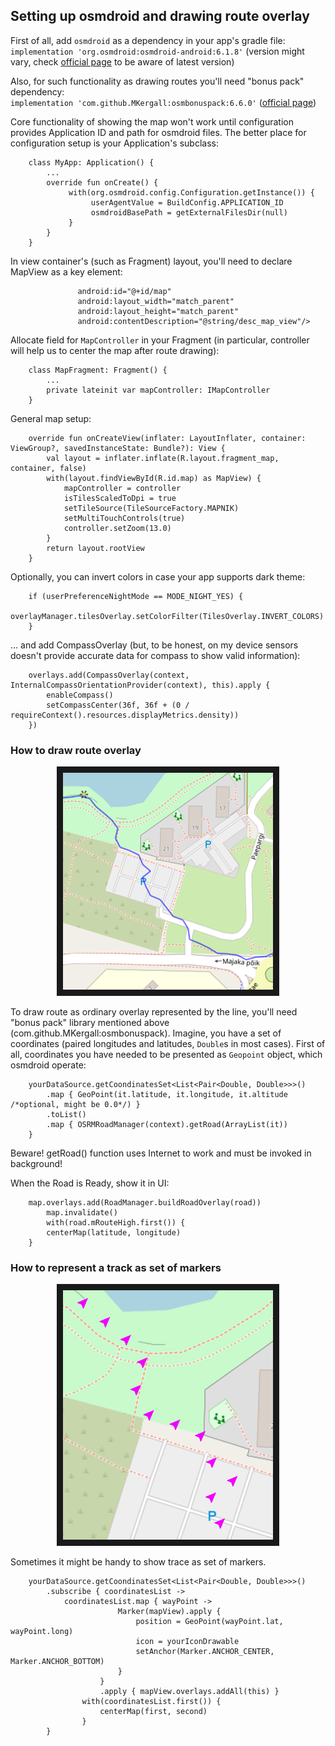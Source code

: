 ## Setting up osmdroid and drawing route overlay

First of all, add ```osmdroid``` as a dependency in your app's gradle file:
<br>```implementation 'org.osmdroid:osmdroid-android:6.1.8'``` (version might vary, check [official page](https://github.com/osmdroid/osmdroid) to be aware of latest version)

Also, for such functionality as drawing routes you'll need "bonus pack" dependency:
<br>```implementation 'com.github.MKergall:osmbonuspack:6.6.0'``` ([official page](https://github.com/MKergall/osmbonuspack))

Core functionality of showing the map won't work until configuration provides Application ID and path for osmdroid files. The better place for configuration setup is your Application's subclass:
```
    class MyApp: Application() {
        ...
        override fun onCreate() {
             with(org.osmdroid.config.Configuration.getInstance()) {
                  userAgentValue = BuildConfig.APPLICATION_ID
                  osmdroidBasePath = getExternalFilesDir(null)
             }
        }
    }
```

In view container's (such as Fragment) layout, you'll need to declare MapView as a key element:
```        <org.osmdroid.views.MapView
               android:id="@+id/map"
               android:layout_width="match_parent"
               android:layout_height="match_parent"
               android:contentDescription="@string/desc_map_view"/>
```

Allocate field for ```MapController``` in your Fragment (in particular, controller will help us to center the map after route drawing):
```
    class MapFragment: Fragment() {
        ...
        private lateinit var mapController: IMapController
    }
```

General map setup:
```
    override fun onCreateView(inflater: LayoutInflater, container: ViewGroup?, savedInstanceState: Bundle?): View {
        val layout = inflater.inflate(R.layout.fragment_map, container, false)
        with(layout.findViewById(R.id.map) as MapView) {
            mapController = controller
            isTilesScaledToDpi = true
            setTileSource(TileSourceFactory.MAPNIK)
            setMultiTouchControls(true)
            controller.setZoom(13.0)
        }
        return layout.rootView
    }
```

Optionally, you can invert colors in case your app supports dark theme:
```
    if (userPreferenceNightMode == MODE_NIGHT_YES) {
        overlayManager.tilesOverlay.setColorFilter(TilesOverlay.INVERT_COLORS)
    }
```

... and add CompassOverlay (but, to be honest, on my device sensors doesn't provide accurate data for compass to show valid information):
```
    overlays.add(CompassOverlay(context, InternalCompassOrientationProvider(context), this).apply {
        enableCompass()
        setCompassCenter(36f, 36f + (0 / requireContext().resources.displayMetrics.density))
    })
```

### How to draw route overlay

<div align="center"><img src="https://github.com/liinahamari/Follower/blob/main/screenshots/line_preview.png" border="10"></div>

To draw route as ordinary overlay represented by the line, you'll need "bonus pack" library mentioned above (com.github.MKergall:osmbonuspack). 
Imagine, you have a set of coordinates (paired longitudes and latitudes, ```Double```s in most cases). First of all, coordinates you have needed to be presented as ```Geopoint``` object, which osmdroid operate:
```
    yourDataSource.getCoondinatesSet<List<Pair<Double, Double>>>()
        .map { GeoPoint(it.latitude, it.longitude, it.altitude /*optional, might be 0.0*/) }
        .toList()
        .map { OSRMRoadManager(context).getRoad(ArrayList(it)) 
    }
```
Beware! getRoad() function uses Internet to work and must be invoked in background! 

When the Road is Ready, show it in UI:
```
    map.overlays.add(RoadManager.buildRoadOverlay(road))
        map.invalidate()
        with(road.mRouteHigh.first()) {
        centerMap(latitude, longitude)
    }
``` 

### How to represent a track as set of markers
<div align="center">
<img src="https://github.com/liinahamari/Follower/blob/main/screenshots/set_of_markers.png" border="10"/></div>

Sometimes it might be handy to show trace as set of markers.
```
    yourDataSource.getCoondinatesSet<List<Pair<Double, Double>>>()
        .subscribe { coordinatesList ->
            coordinatesList.map { wayPoint -> 
                        Marker(mapView).apply {
                            position = GeoPoint(wayPoint.lat, wayPoint.long)
                            icon = yourIconDrawable
                            setAnchor(Marker.ANCHOR_CENTER, Marker.ANCHOR_BOTTOM)
                        }
                    }
                    .apply { mapView.overlays.addAll(this) }
                with(coordinatesList.first()) {
                    centerMap(first, second)
                }       
        }
```
